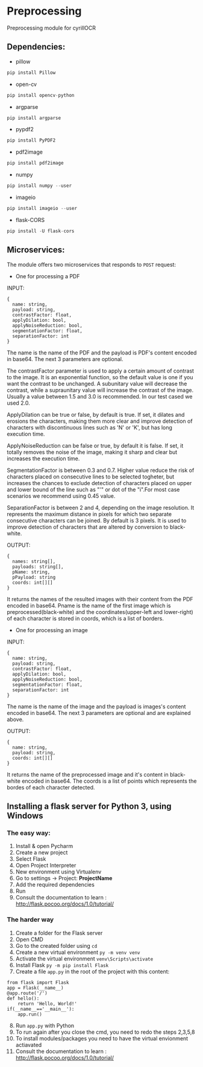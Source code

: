 # Preprocessing
Preprocessing module for cyrillOCR

## Dependencies:
* pillow
```python
pip install Pillow
```

* open-cv

```python
pip install opencv-python
```

* argparse

```python
pip install argparse
```

* pypdf2

```python
pip install PyPDF2
```

* pdf2image

```python
pip install pdf2image
```

* numpy 

```python
pip install numpy --user
```

* imageio 

```python
pip install imageio --user
```

* flask-CORS

```python
pip install -U flask-cors
```


## Microservices:
The module offers two microservices that responds to ```POST``` request:

* One for processing a PDF

INPUT:
```
{
  name: string,
  payload: string,
  contrastFactor: float,
  applyDilation: bool,
  applyNoiseReduction: bool,
  segmentationFactor: float,
  separationFactor: int
}
```
  The name is the name of the PDF and the payload is PDF's content encoded in base64. The next 3 parameters are optional. 
  
The contrastFactor parameter is used to apply a certain amount of contrast to the image. It is an exponential function, so the default value is one if you want the contrast to be unchanged. A subunitary value will decrease the contrast, while a supraunitary value will increase the contrast of the image. Usually a value between 1.5 and 3.0 is recommended. In our test cased we used 2.0.
  
  ApplyDilation can be true or false, by default is true. If set, it dilates and erosions the characters, making them more clear and improve detection of characters with discontinuous lines such as 'N' or 'K', but has long execution time.
  
  ApplyNoiseReduction can be false or true, by default it is false. If set, it totally removes the noise of the image, making it sharp and clear but increases the execution time.
  
  SegmentationFactor is between 0.3 and 0.7. Higher value reduce the risk of characters placed on consecutive lines to be selected togheter, but increases the chances to exclude detection of characters placed on upper and lower bound of the line such as "'" or dot of the "i".For most case scenarios we recommend using 0.45 value.
  
  SeparationFactor is between 2 and 4, depending on the image resolution. It represents the maximum distance in pixels for which two separate consecutive characters can be joined. By default is 3 pixels. It is used to improve detection of characters that are altered by conversion to black-white.
  
OUTPUT:
```
{
  names: string[],
  payloads: string[],
  pName: string,
  pPayload: string
  coords: int[][]
}
```
  It returns the names of the resulted images with their content from the PDF encoded in base64. Pname is the name of the first image which is preprocessed(black-white) and the coordinates(upper-left and lower-right) of each character is stored in coords, which is a list of borders.



* One for processing an image

INPUT:
```
{
  name: string,
  payload: string,
  contrastFactor: float,
  applyDilation: bool,
  applyNoiseReduction: bool,
  segmentationFactor: float,
  separationFactor: int
}
```

The name is the name of the image and the payload is images's content encoded in base64. The next 3 parameters are optional and are explained above. 

OUTPUT:
```
{
  name: string,
  payload: string,
  coords: int[][]
}
```

It returns the name of the preprocessed image and it's content in black-white encoded in base64. The coords is a list of points which represents the bordes of each character detected.

  

## Installing a flask server for Python 3, using Windows
### The easy way:
  1. Install & open Pycharm
  2. Create a new project
  3. Select Flask
  4. Open Project Interpreter
  5. New environment using Virtualenv
  6. Go to settings -> Project: __ProjectName__
  7. Add the required dependencies
  8. Run
  9. Consult the documentation to learn : http://flask.pocoo.org/docs/1.0/tutorial/
  
### The harder way
  1. Create a folder for the Flask server
  2. Open CMD
  3. Go to the created folder using ```cd```
  4. Create a new virtual environment ```py -m venv venv```
  5. Activate the virtual environment ```venv\Scripts\activate```
  6. Install Flask ```py -m pip install Flask```
  7. Create a file ```app.py``` in the root of the project with this content:
  ```
  from flask import Flask
  app = Flask(__name__)
  @app.route('/')
  def hello():
      return 'Hello, World!'
  if(__name__=='__main__'):
	  app.run()
  ```
  8. Run ```app.py``` with Python
  9. To run again after you close the cmd, you need to redo the steps 2,3,5,8
  10. To install modules/packages you need to have the virtual envionment actiavated
  11. Consult the documentation to learn : http://flask.pocoo.org/docs/1.0/tutorial/

